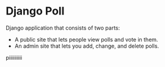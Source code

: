 # Django Poll

Django application that consists of two parts:

* A public site that lets people view polls and vote in them.
* An admin site that lets you add, change, and delete polls.


piiiiiiiiii

